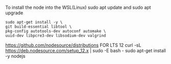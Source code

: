 To install the node into the WSL(Linux)
    sudo apt update and sudo apt upgrade

    sudo apt-get install -y \
    git build-essential libtool \
    pkg-config autotools-dev autoconf automake \
    uuid-dev libpcre3-dev libsodium-dev valgrind



https://github.com/nodesource/distributions
 FOR LTS 12
	curl -sL https://deb.nodesource.com/setup_12.x | sudo -E bash -
	sudo apt-get install -y nodejs
